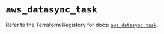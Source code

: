 # `aws_datasync_task`

Refer to the Terraform Registory for docs: [`aws_datasync_task`](https://registry.terraform.io/providers/hashicorp/aws/4.63.0/docs/resources/datasync_task).

